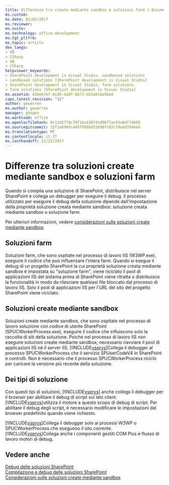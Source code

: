 ```yaml
---
title: Differenze tra creata mediante sandbox e soluzioni Farm | Documenti Microsoft
ms.custom: 
ms.date: 02/02/2017
ms.reviewer: 
ms.suite: 
ms.technology: office-development
ms.tgt_pltfrm: 
ms.topic: article
dev_langs:
- VB
- CSharp
- VB
- CSharp
helpviewer_keywords:
- SharePoint development in Visual Studio, sandboxed solutions
- sandboxed solutions [SharePoint development in Visual Studio]
- SharePoint development in Visual Studio, farm solutions
- farm solutions [SharePoint development in Visual Studio]
ms.assetid: 43beb7e7-0cd9-4a8f-bb72-6b1e0cba5be8
caps.latest.revision: "12"
author: gewarren
ms.author: gewarren
manager: ghogen
ms.workload: office
ms.openlocfilehash: 6c13d27f8c79f1bc638741d8877ac95a0dff4885
ms.sourcegitcommit: 32f1a690fc445f9586d53698fc82c7debd784eeb
ms.translationtype: MT
ms.contentlocale: it-IT
ms.lasthandoff: 12/22/2017
---
```

# <a name="differences-between-sandboxed-and-farm-solutions"></a>Differenze tra soluzioni create mediante sandbox e soluzioni farm
  Quando si compila una soluzione di SharePoint, distribuisce nel server SharePoint e collega un debugger per eseguire il debug. Il processo utilizzato per eseguire il debug della soluzione dipende dall'impostazione della proprietà soluzione creata mediante sandbox: soluzione creata mediante sandbox o soluzione farm.  
  
 Per ulteriori informazioni, vedere [considerazioni sulle soluzioni create mediante sandbox](../sharepoint/sandboxed-solution-considerations.md).  
  
## <a name="farm-solutions"></a>Soluzioni farm  
 Soluzioni farm, che sono ospitate nel processo di lavoro IIS (W3WP.exe), eseguire il codice che può influenzare l'intera farm. Quando si esegue il debug di un progetto SharePoint la cui proprietà soluzione creata mediante sandbox è impostata su "soluzione farm", viene riciclato il pool di applicazioni IIS del sistema prima di SharePoint viene ritratta o distribuisce la funzionalità in modo da rilasciare qualsiasi file bloccato dal processo di lavoro IIS. Solo il pool di applicazioni IIS per l'URL del sito del progetto SharePoint viene riciclato.  
  
## <a name="sandboxed-solutions"></a>Soluzioni create mediante sandbox  
 Soluzioni create mediante sandbox, che sono ospitate nel processo di lavoro soluzione con codice di utente SharePoint (SPUCWorkerProcess.exe), eseguire il codice che influiscono solo la raccolta di siti della soluzione. Poiché nel processo di lavoro IIS non eseguire soluzioni create mediante sandbox, necessario riavviare il pool di applicazioni IIS né il server IIS. [!INCLUDE[vsprvs](../sharepoint/includes/vsprvs-md.md)]Collega il debugger al processo SPUCWorkerProcess che il servizio SPUserCodeV4 in SharePoint e controlli. Non è necessario che il processo SPUCWorkerProcess riciclo per caricare la versione più recente della soluzione.  
  
## <a name="either-type-of-solution"></a>Dei tipi di soluzione  
 Con questi tipi di soluzioni, [!INCLUDE[vsprvs](../sharepoint/includes/vsprvs-md.md)] anche collega il debugger per il browser per abilitare il debug di script sul lato client. [!INCLUDE[vsprvs](../sharepoint/includes/vsprvs-md.md)]utilizza il motore a questo scopo di debug di script. Per abilitare il debug degli script, è necessario modificare le impostazioni del browser predefinito quando viene richiesto.  
  
 [!INCLUDE[vsprvs](../sharepoint/includes/vsprvs-md.md)]Collega il debugger solo ai processi W3WP o SPUCWorkerProcess che eseguono il sito corrente. [!INCLUDE[vsprvs](../sharepoint/includes/vsprvs-md.md)]Collega anche i componenti gestiti COM Plus e flusso di lavoro motori di debug.  
  
## <a name="see-also"></a>Vedere anche  
 [Debug delle soluzioni SharePoint](../sharepoint/debugging-sharepoint-solutions.md)   
 [Compilazione e debug delle soluzioni SharePoint](../sharepoint/building-and-debugging-sharepoint-solutions.md)   
 [Considerazioni sulle soluzioni create mediante sandbox](../sharepoint/sandboxed-solution-considerations.md)  
  
  